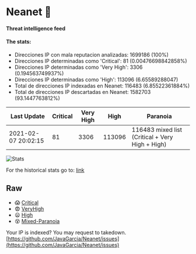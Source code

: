 # Neanet :hocho:
#### Threat intelligence feed
#### The stats:

- Direcciones IP con mala reputacion analizadas: 1699186 (100%)
- Direcciones IP determinadas como 'Critical':  81 (0.00476698842858%)
- Direcciones IP determinadas como 'Very High':  3306 (0.194563749937%)
- Direcciones IP determinadas como 'High':  113096 (6.65589288047)
- Total de direcciones IP indexadas en Neanet:  116483 (6.85522361884%)
- Total de direcciones IP descartadas en Neanet:  1582703 (93.1447763812%)

| Last Update | Critical | Very High | High | Paranoia |
| --- | --- | --- | --- | --- |
| 2021-02-07 20:02:15 | 81 | 3306 | 113096 | 116483 mixed list (Critical + Very High + High)|

![Stats](https://docs.google.com/spreadsheets/d/e/2PACX-1vSnaNMIXVabIpDJjufMlzH7poXnshF3mgd8Is1g9ytUEzVsP5my4Trn8f-xkoLLQ38xpL3HtmUexLo6/pubchart?oid=501124687&format=image)

For the historical stats go to: [link](/stats.csv)
## Raw
- :scream: [Critical](https://raw.githubusercontent.com/JavaGarcia/Neanet/master/blacklists/neanet_critical.txt)
- :fearful: [VeryHigh](https://raw.githubusercontent.com/JavaGarcia/Neanet/master/blacklists/neanet_veryHigh.txtt)
- :frowning: [High](https://raw.githubusercontent.com/JavaGarcia/Neanet/master/blacklists/neanet_high.txt)
- :dizzy_face: [Mixed-Paranoia](https://raw.githubusercontent.com/JavaGarcia/Neanet/master/blacklists/neanet_all.txt)


Your IP is indexed? You may request to takedown. [https://github.com/JavaGarcia/Neanet/issues](https://github.com/JavaGarcia/Neanet/issues)


































































































































































































































































































































































































































































































































































































































































































































































































































































































































































































































































































































































































































































































































































































































































































































































































































































































































































































































































































































































































































































































































































































































































































































































































































































































































































































































































































































































































































































































































































































































































































































































































































































































































































































































































































































































































































































































































































































































































































































































































































































































































































































